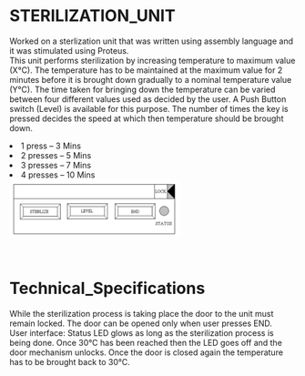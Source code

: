 # STERILIZATION_UNIT
Worked on a sterlization unit that was written using assembly language and it was stimulated using Proteus.<br> 
This unit performs sterilization by increasing temperature to maximum value (X°C). The temperature has to be maintained at the maximum value for 2 minutes before it is brought down gradually to a nominal temperature value (Y°C). The time taken for bringing down the temperature can be varied between four different values used as decided by the user. A Push Button switch (Level) is available for this purpose. The number of times the key is pressed decides the speed at which then temperature should be brought down.
<li> 1 press – 3 Mins
<li> 2 presses – 5 Mins
<li> 3 presses – 7 Mins
<li> 4 presses – 10 Mins <br>
<img src= "https://github.com/Akshay1-6180/STERILIZATION_UNIT/blob/main/sterilize.png" alt="sterilize" width=300>
</p><br>
  
# Technical_Specifications
  
While the sterilization process is taking place the door to the unit must remain locked. The door can be opened only when user presses END. <br>
User interface: Status LED glows as long as the sterilization process is being done. Once 30°C has been reached then the LED goes off and the door mechanism unlocks. Once the door is closed again the temperature has to be brought back to 30°C.
